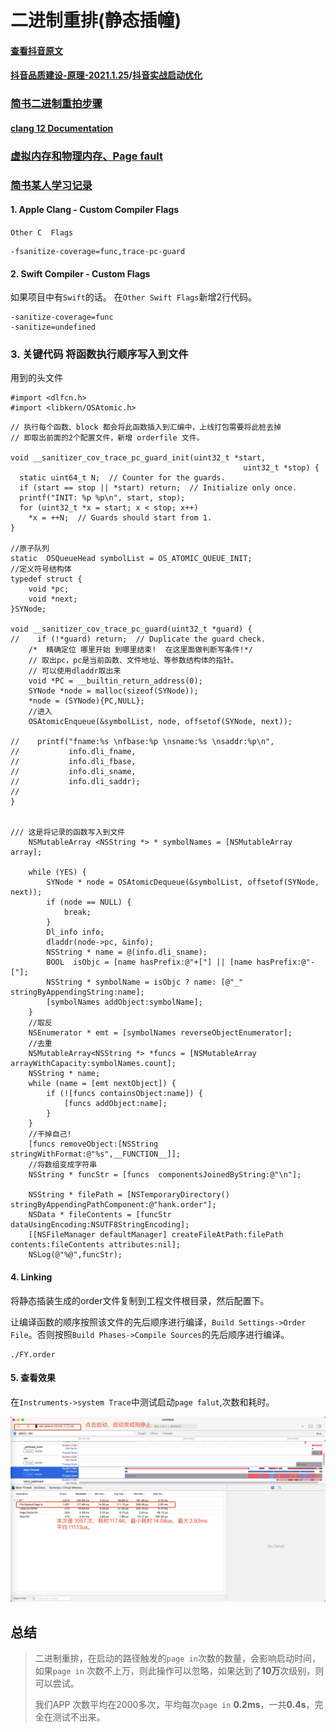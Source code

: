 # 二进制重排(静态插幢)

#### [查看抖音原文](https://mp.weixin.qq.com/s?__biz=MzI1MzYzMjE0MQ==&mid=2247485101&idx=1&sn=abbbb6da1aba37a04047fc210363bcc9&chksm=e9d0cd4fdea7445989cf26623a16fc8ce2876bf3bda95a5532bb0e5e5b1420765653df0b94d1&mpshare=1&scene=1&srcid=0316fLf0VRLHLhRPFDH6LuQo&sharer_sharetime=1595570815854&sharer_shareid=ff29c649ff1b5cea91081f325b5ada59#rd)
#### [抖音品质建设-原理-2021.1.25](https://mp.weixin.qq.com/s/3-Sbqe9gxdV6eI1f435BDg)/[抖音实战启动优化](https://mp.weixin.qq.com/s/ekXfFu4-rmZpHwzFuKiLXw)
### [简书二进制重拍步骤](https://www.jianshu.com/p/3f9ed86a45cb)
#### [clang 12 Documentation](https://clang.llvm.org/docs/SanitizerCoverage.html)
### [虚拟内存和物理内存、Page fault](https://www.jianshu.com/p/cbc9f597207e)

### [简书某人学习记录](https://www.jianshu.com/u/e90a0cf1753c)
#### 1. Apple Clang - Custom Compiler Flags
`Other C  Flags`

```
-fsanitize-coverage=func,trace-pc-guard
```
#### 2. Swift Compiler - Custom Flags
如果项目中有`Swift`的话。
在`Other Swift Flags`新增2行代码。

```
-sanitize-coverage=func
-sanitize=undefined
```

### 3. 关键代码 将函数执行顺序写入到文件

用到的头文件

```
#import <dlfcn.h>
#import <libkern/OSAtomic.h>
```

```
// 执行每个函数、block 都会将此函数插入到汇编中，上线打包需要将此桩去掉
// 即取出前面的2个配置文件，新增 orderfile 文件。

void __sanitizer_cov_trace_pc_guard_init(uint32_t *start,
                                                    uint32_t *stop) {
  static uint64_t N;  // Counter for the guards.
  if (start == stop || *start) return;  // Initialize only once.
  printf("INIT: %p %p\n", start, stop);
  for (uint32_t *x = start; x < stop; x++)
    *x = ++N;  // Guards should start from 1.
}

//原子队列
static  OSQueueHead symbolList = OS_ATOMIC_QUEUE_INIT;
//定义符号结构体
typedef struct {
    void *pc;
    void *next;
}SYNode;

void __sanitizer_cov_trace_pc_guard(uint32_t *guard) {
//    if (!*guard) return;  // Duplicate the guard check.
    /*  精确定位 哪里开始 到哪里结束!  在这里面做判断写条件!*/
    // 取出pc，pc是当前函数、文件地址、等参数结构体的指针。
    // 可以使用dladdr取出来
    void *PC = __builtin_return_address(0);
    SYNode *node = malloc(sizeof(SYNode));
    *node = (SYNode){PC,NULL};
    //进入
    OSAtomicEnqueue(&symbolList, node, offsetof(SYNode, next));
    
//    printf("fname:%s \nfbase:%p \nsname:%s \nsaddr:%p\n",
//           info.dli_fname,
//           info.dli_fbase,
//           info.dli_sname,
//           info.dli_saddr);
//
}


/// 这是将记录的函数写入到文件
    NSMutableArray <NSString *> * symbolNames = [NSMutableArray array];
    
    while (YES) {
        SYNode * node = OSAtomicDequeue(&symbolList, offsetof(SYNode, next));
        if (node == NULL) {
            break;
        }
        Dl_info info;
        dladdr(node->pc, &info);
        NSString * name = @(info.dli_sname);
        BOOL  isObjc = [name hasPrefix:@"+["] || [name hasPrefix:@"-["];
        NSString * symbolName = isObjc ? name: [@"_" stringByAppendingString:name];
        [symbolNames addObject:symbolName];
    }
    //取反
    NSEnumerator * emt = [symbolNames reverseObjectEnumerator];
    //去重
    NSMutableArray<NSString *> *funcs = [NSMutableArray arrayWithCapacity:symbolNames.count];
    NSString * name;
    while (name = [emt nextObject]) {
        if (![funcs containsObject:name]) {
            [funcs addObject:name];
        }
    }
    //干掉自己!
    [funcs removeObject:[NSString stringWithFormat:@"%s",__FUNCTION__]];
    //将数组变成字符串
    NSString * funcStr = [funcs  componentsJoinedByString:@"\n"];
    
    NSString * filePath = [NSTemporaryDirectory() stringByAppendingPathComponent:@"hank.order"];
    NSData * fileContents = [funcStr dataUsingEncoding:NSUTF8StringEncoding];
    [[NSFileManager defaultManager] createFileAtPath:filePath contents:fileContents attributes:nil];
    NSLog(@"%@",funcStr);
```

#### 4. Linking

将静态插装生成的order文件复制到工程文件根目录，然后配置下。

让编译函数的顺序按照该文件的先后顺序进行编译，`Build Settings->Order File`。否则按照`Build Phases->Compile Sources`的先后顺序进行编译。

```
./FY.order
```

#### 5. 查看效果

在`Instruments->system Trace`中测试启动`page falut`,次数和耗时。

![-w1394](media/16128379477100.jpg)


## 总结

> 二进制重排，在启动的路径触发的`page in`次数的数量，会影响启动时间，如果`page in` 次数不上万，则此操作可以忽略，如果达到了**10万**次级别，则可以尝试。
> 
> 我们APP 次数平均在2000多次，平均每次`page in` **0.2ms**，一共**0.4s**，完全在测试不出来。
> 